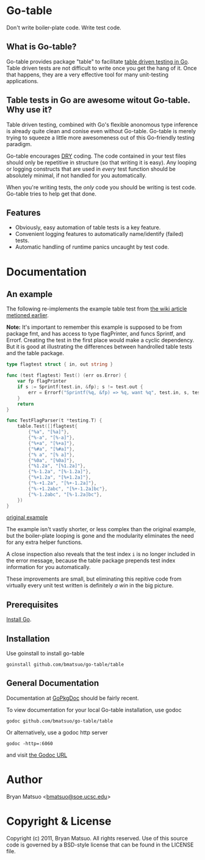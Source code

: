 
[install go]: http://golang.org/install.html "Install Go"
[gopkgdoc]: http://gopkgdoc.appspot.com/pkg/github.com/bmatsuo/go-table/table "GoPkgDoc"
[the godoc url]: http://localhost:6060/pkg/github.com/bmatsuo/go-table/table/ "the Godoc URL"
[table driven testing in go]: http://code.google.com/p/go-wiki/wiki/TableDrivenTests "table driven testing in Go"
[dry]: http://en.wikipedia.org/wiki/Don't_repeat_yourself "DRY"

Go-table
========

Don't write boiler-plate code. Write test code.

What is Go-table?
-----------------

Go-table provides package "table" to facilitate [table driven testing in Go][].
Table driven tests are not difficult to write once you get the hang of it.
Once that happens, they are a very effective tool for many unit-testing
applications.

Table tests in Go are awesome witout Go-table. Why use it?
----------------------------------------------------------

Table driven testing, combined with Go's flexible anonomous type inference is
already quite clean and conise even without Go-table. Go-table is merely trying
to squeeze a little more awesomeness out of this Go-friendly testing paradigm.

Go-table encourages [DRY][] coding. The code contained in your test files should
only be repetitive in structure (so that writing it is easy). Any looping or
logging constructs that are used in *every* test function should be absolutely
minimal, if not handled for you automatically.

When you're writing tests, the *only* code you should be writing is test code.
Go-table tries to help get that done.

Features
--------

- Obviously, easy automation of table tests is a key feature.
- Convenient logging features to automatically name/identify (failed) tests.
- Automatic handling of runtime panics uncaught by test code.

Documentation
=============

An example
----------

The following re-implements the example table test from [the wiki article
metioned earlier][table driven testing in go].

**Note:** It's important to remember this example is supposed to be from
package fmt, and has access to type flagPrinter, and funcs Sprintf, and Errorf.
Creating the test in the first place would make a cyclic dependency. But it is
good at illustrating the differences between handrolled table tests and the
table package.

```go
type flagtest struct { in, out string }

func (test flagtest) Test() (err os.Error) {
    var fp flagPrinter
    if s := Sprintf(test.in, &fp); s != test.out {
        err = Errorf("Sprintf(%q, &fp) => %q, want %q", test.in, s, test.out)
    }
    return
}

func TestFlagParser(t *testing.T) {
    table.Test([]flagtest{
        {"%a", "[%a]"},
        {"%-a", "[%-a]"},
        {"%+a", "[%+a]"},
        {"%#a", "[%#a]"},
        {"% a", "[% a]"},
        {"%0a", "[%0a]"},
        {"%1.2a", "[%1.2a]"},
        {"%-1.2a", "[%-1.2a]"},
        {"%+1.2a", "[%+1.2a]"},
        {"%-+1.2a", "[%+-1.2a]"},
        {"%-+1.2abc", "[%+-1.2a]bc"},
        {"%-1.2abc", "[%-1.2a]bc"},
    })
}
```

[original example][table driven testing in go]

The example isn't vastly shorter, or less complex than the original example, but
the boiler-plate looping is gone and the modularity eliminates the need for any
extra helper functions.

A close inspection also reveals that the test index `i` is no longer included in
the error message, because the table package prepends test index information for
you automatically.

These improvements are small, but eliminating this repitive code from virtually
every unit test written is definitely *a win* in the big picture.

Prerequisites
-------------

[Install Go][].

Installation
-------------

Use goinstall to install go-table

    goinstall github.com/bmatsuo/go-table/table

General Documentation
---------------------

Documentation at [GoPkgDoc][] should be fairly recent.

To view documentation for your local Go-table installation, use godoc

    godoc github.com/bmatsuo/go-table/table

Or alternatively, use a godoc http server

    godoc -http=:6060

and visit [the Godoc URL][]


Author
======

Bryan Matsuo &lt;bmatsuo@soe.ucsc.edu&gt;

Copyright & License
===================

Copyright (c) 2011, Bryan Matsuo.
All rights reserved.
Use of this source code is governed by a BSD-style license that can be
found in the LICENSE file.
